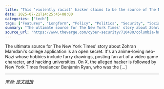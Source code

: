 ```yaml
---
title: "This ‘violently racist’ hacker claims to be the source of The New York Times’ Mamdani scoop"
date: 2025-07-21T14:25:45+08:00
categories: ["tech"]
tags: ["Features", "Longform", "Policy", "Politics", "Security", "Social Media", "Tech", "Twitter - X", "Web"]
summary: "The ultimate source for The New York Times' story about Zohran Mamdani's college application is an open secret. It's an anime-loving neo-Nazi whose hobbies include furry drawings, posting fan art of a"
source_url: "https://www.theverge.com/cyber-security/710480/columbia-hacker-nazi-nyt-affirmative-action"
---
```


The ultimate source for The New York Times' story about Zohran Mamdani's college application is an open secret. It's an anime-loving neo-Nazi whose hobbies include furry drawings, posting fan art of a video game character, and hacking universities. On X, the alleged hacker is followed by New York Times freelancer Benjamin Ryan, who was the [&#8230;]

---

*来源: [原文链接](https://www.theverge.com/cyber-security/710480/columbia-hacker-nazi-nyt-affirmative-action)*

